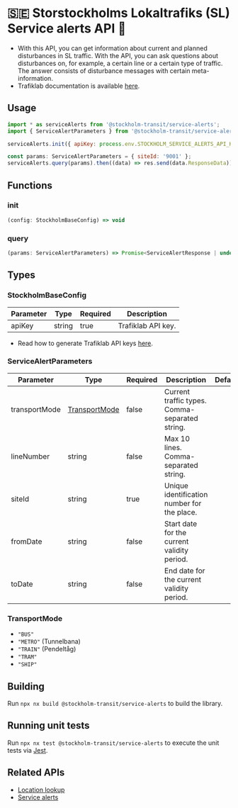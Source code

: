 # 🇸🇪 Storstockholms Lokaltrafiks (SL) Service alerts API 🚆

- With this API, you can get information about current and planned disturbances in SL traffic. With the API, you can ask questions about disturbances on, for example, a certain line or a certain type of traffic. The answer consists of disturbance messages with certain meta-information.
- Trafiklab documentation is available [here](https://www.trafiklab.se/api/trafiklab-apis/sl/service-alerts-2/).

## Usage

```javascript
import * as serviceAlerts from '@stockholm-transit/service-alerts';
import { ServiceAlertParameters } from '@stockholm-transit/service-alerts';

serviceAlerts.init({ apiKey: process.env.STOCKHOLM_SERVICE_ALERTS_API_KEY });

const params: ServiceAlertParameters = { siteId: '9001' };
serviceAlerts.query(params).then((data) => res.send(data.ResponseData));
```

## Functions

### init

```javascript
(config: StockholmBaseConfig) => void
```

### query

```javascript
(params: ServiceAlertParameters) => Promise<ServiceAlertResponse | undefined>
```

## Types

### StockholmBaseConfig

| Parameter | Type   | Required | Description        |
| --------- | ------ | -------- | ------------------ |
| apiKey    | string | true     | Trafiklab API key. |

- Read how to generate Trafiklab API keys [here](https://www.trafiklab.se/docs/using-trafiklab/getting-api-keys/).

### ServiceAlertParameters

| Parameter     | Type                            | Required | Description                                    | Default |
| ------------- | ------------------------------- | -------- | ---------------------------------------------- | ------- |
| transportMode | [TransportMode](#TransportMode) | false    | Current traffic types. Comma-separated string. |         |
| lineNumber    | string                          | false    | Max 10 lines. Comma-separated string.          |         |
| siteId        | string                          | true     | Unique identification number for the place.    |         |
| fromDate      | string                          | false    | Start date for the current validity period.    |         |
| toDate        | string                          | false    | End date for the current validity period.      |         |

### TransportMode

- `"BUS"`
- `"METRO"` (Tunnelbana)
- `"TRAIN"` (Pendeltåg)
- `"TRAM"`
- `"SHIP"`

## Building

Run `npx nx build @stockholm-transit/service-alerts` to build the library.

## Running unit tests

Run `npx nx test @stockholm-transit/service-alerts` to execute the unit tests via [Jest](https://jestjs.io).

## Related APIs

- [Location lookup](https://www.npmjs.com/package/@stockholm-transit/locations)
- [Service alerts](https://www.npmjs.com/package/@stockholm-transit/service-alerts)
